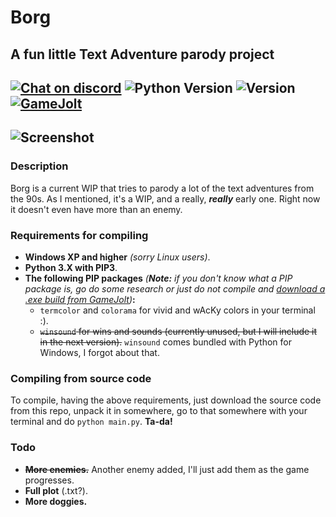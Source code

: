 # Borg
## A fun little Text Adventure parody project
[![Chat on discord](https://img.shields.io/badge/chat-on%20discord-blue.svg "Tatan's Server")](https://discord.gg/23jN7Na) ![Python Version](https://img.shields.io/badge/python-3.X-yellow.svg "Python Version") ![Version](https://img.shields.io/badge/version-v0.1b-brightgreen.svg "Version") [![GameJolt](https://img.shields.io/badge/gamejolt-download-green.svg "GameJolt")](https://gamejolt.com/games/borg/317461)
---
![Screenshot](https://media.discordapp.net/attachments/290169179711995904/410283877433606144/unknown.png "BORG!")
---
### Description
Borg is a current WIP that tries to parody a lot of the text adventures from the 90s. As I mentioned, it's a WIP, and a really, ***really*** early one. Right now it doesn't even have more than an enemy.

### Requirements for compiling
- **Windows XP and higher** *(sorry Linux users)*.
- **Python 3.X with PIP3**.
- **The following PIP packages** *(**Note:** if you don't know what a PIP package is, go do some research or just do not compile and [download a .exe build from GameJolt](https://gamejolt.com/games/borg/317461))***:**
	- `termcolor` and `colorama` for vivid and wAcKy colors in your terminal :).
	- ~~`winsound` for wins and sounds (currently unused, but I will include it in the next version).~~ `winsound` comes bundled with Python for Windows, I forgot about that.

### Compiling from source code
To compile, having the above requirements, just download the source code from this repo, unpack it in somewhere, go to that somewhere with your terminal and do `python main.py`. **Ta-da!**

### Todo
- **~~More enemies.~~** Another enemy added, I'll just add them as the game progresses.
- **Full plot** (.txt?).
- **More doggies.**